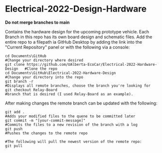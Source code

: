 # Electrical-2022-Design-Hardware

**Do not merge branches to main**

Contains the hardware design for the upcoming prototype vehicle.  Each Branch in this repo has its own board design and schematic files.  Add the entire repo to a filepath ia GitHub Desktop by adding the link into the "Current Repository" panel or with the following via a console:

```
cd Documents\GitHub                                                            #Change your directory where desired
git clone https://github.com/UAlberta-EcoCar/Electrical-2022-Hardware-Design   #Clone the repo
cd Documents\GitHub\Electrical-2022-Hardware-Design                            #Change your directory into the repo
git branch -r                                                                  #Displays all remote branches, choose the branch you're looking for 
git checkout Relay-Board                                                       #branch that is desired (I used Relay-Board as an example).  
```
After making changes the remote branch can be updated with the following:
```
git add .                                                                      #Adds your modified files to the quene to be committed later
git commit -m "[your-commit-message]"                                          #Commits the files to a new revision of the branch with a log
git push                                                                       #Pushes the changes to the remote repo

#The following will pull the newest version of the remote repo:
git pull
```
